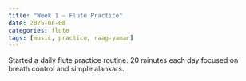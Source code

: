 ```yaml
---
title: "Week 1 — Flute Practice"
date: 2025-08-08
categories: flute
tags: [music, practice, raag-yaman]
---
```

Started a daily flute practice routine. 20 minutes each day focused on breath control and simple alankars.
